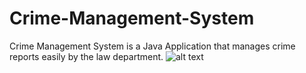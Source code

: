 # Crime-Management-System
Crime Management System is a Java Application that manages crime reports easily by the law department. 
![alt text](https://user-images.githubusercontent.com/53004677/152553126-0912d3f2-9f8f-4e8e-a485-b7c3fa91bd90.png)
